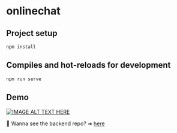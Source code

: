 # onlinechat

## Project setup
```
npm install
```

## Compiles and hot-reloads for development
```
npm run serve
```
## Demo

[![IMAGE ALT TEXT HERE](https://img.youtube.com/vi/HDRsr2GW2UU/0.jpg)](https://www.youtube.com/watch?v=HDRsr2GW2UU)

:pushpin: Wanna see the backend repo? ➜ [here](https://github.com/YuAnWu0000/onlinechat-api)
